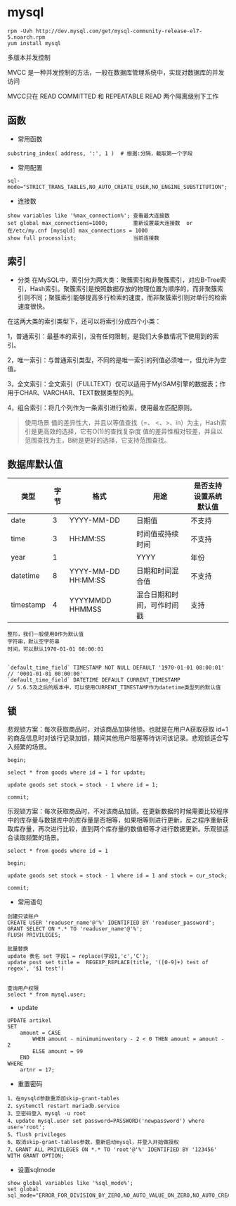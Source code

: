 # mysql

```
rpm -Uvh http://dev.mysql.com/get/mysql-community-release-el7-5.noarch.rpm
yum install mysql
```

多版本并发控制

MVCC 是一种并发控制的方法，一般在数据库管理系统中，实现对数据库的并发访问

MVCC只在 READ COMMITTED 和 REPEATABLE READ 两个隔离级别下工作



## 函数
- 常用函数

```
substring_index( address, ':', 1 )  # 根据:分隔，截取第一个字段
```


- 常用配置

```
sql-mode="STRICT_TRANS_TABLES,NO_AUTO_CREATE_USER,NO_ENGINE_SUBSTITUTION";
```


- 连接数

```
show variables like '%max_connection%'; 查看最大连接数
set global max_connections=1000;        重新设置最大连接数  or 在/etc/my.cnf [mysqld] max_connections = 1000
show full processlist;                  当前连接数
```

## 索引

- 分类
在MySQL中，索引分为两大类：聚簇索引和非聚簇索引，对应B-Tree索引，Hash索引。聚簇索引是按照数据存放的物理位置为顺序的，而非聚簇索引则不同；聚簇索引能够提高多行检索的速度，而非聚簇索引则对单行的检索速度很快。

在这两大类的索引类型下，还可以将索引分成四个小类：

1，普通索引：最基本的索引，没有任何限制，是我们大多数情况下使用到的索引。

2，唯一索引：与普通索引类型，不同的是唯一索引的列值必须唯一，但允许为空值。

3，全文索引：全文索引（FULLTEXT）仅可以适用于MyISAM引擎的数据表；作用于CHAR、VARCHAR、TEXT数据类型的列。

4，组合索引：将几个列作为一条索引进行检索，使用最左匹配原则。


> 使用场景
值的差异性大，并且以等值查找（=、 <、>、in）为主，Hash索引是更高效的选择，它有O(1)的查找复杂度
值的差异性相对较差，并且以范围查找为主，B树是更好的选择，它支持范围查找。



## 数据库默认值

|类型|	字节	|格式	|用途	|是否支持设置系统默认值|
|---|---|---|----|---|
|date|	3|	YYYY-MM-DD	|日期值	|不支持|
|time|	3|	HH:MM:SS	|时间值或持续时间	|不支持|
|year|	1|	|YYYY	|年份	|不支持|
|datetime|	8|	YYYY-MM-DD HH:MM:SS	|日期和时间混合值	|不支持|
|timestamp|	4|	YYYYMMDD HHMMSS	|混合日期和时间，可作时间戳	|支持|

```
整形，我们一般使用0作为默认值
字符串，默认空字符串
时间，可以默认1970-01-01 08:00:01


`default_time_field` TIMESTAMP NOT NULL DEFAULT '1970-01-01 08:00:01'    // '0001-01-01 00:00:00'
`default_time_field` DATETIME DEFAULT CURRENT_TIMESTAMP                  // 5.6.5及之后的版本中，可以使用CURRENT_TIMESTAMP作为datetime类型列的默认值

```



## 锁

悲观锁方案：每次获取商品时，对该商品加排他锁。也就是在用户A获取获取 id=1 的商品信息时对该行记录加锁，期间其他用户阻塞等待访问该记录。悲观锁适合写入频繁的场景。
```
begin;

select * from goods where id = 1 for update;

update goods set stock = stock - 1 where id = 1;

commit;
```
乐观锁方案：每次获取商品时，不对该商品加锁。在更新数据的时候需要比较程序中的库存量与数据库中的库存量是否相等，如果相等则进行更新，反之程序重新获取库存量，再次进行比较，直到两个库存量的数值相等才进行数据更新。乐观锁适合读取频繁的场景。
```
select * from goods where id = 1

begin;

update goods set stock = stock - 1 where id = 1 and stock = cur_stock;

commit;
```







- 常用语句

```
创建只读账户
CREATE USER 'readuser_name'@'%' IDENTIFIED BY 'readuser_password';
GRANT SELECT ON *.* TO 'readuser_name'@'%';
FLUSH PRIVILEGES;

批量替换
update 表名 set 字段1 = replace(字段1,'c','C'); 
update post set title =  REGEXP_REPLACE(title, '([0-9]+) test of regex', '$1 test') 


查询用户权限
select * from mysql.user;
```


- update

```
UPDATE artikel 
SET 
    amount = CASE
        WHEN amount - minimuminventory - 2 < 0 THEN amount = amount - 2
        ELSE amount = 99
    END
WHERE
    artnr = 17;
```

- 重置密码

```
1、在mysqld参数重添加skip-grant-tables
2、systemctl restart mariadb.service
3、空密码登入 mysql -u root
4、update mysql.user set password=PASSWORD('newpassword') where user='root';
5、flush privileges
6、取消skip-grant-tables参数，重新启动mysql，并登入开始做授权
7、GRANT ALL PRIVILEGES ON *.* TO 'root'@'%' IDENTIFIED BY '123456' WITH GRANT OPTION;
```


- 设置sqlmode

```
show global variables like '%sql_mode%';
set global sql_mode="ERROR_FOR_DIVISION_BY_ZERO,NO_AUTO_VALUE_ON_ZERO,NO_AUTO_CREATE_USER,NO_ENGINE_SUBSTITUTION"; 
```